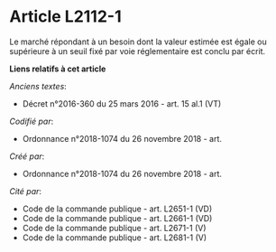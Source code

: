 # Article L2112-1

Le marché répondant à un besoin dont la valeur estimée est égale ou supérieure à un seuil fixé par voie réglementaire est
conclu par écrit.

**Liens relatifs à cet article**

_Anciens textes_:

  - Décret n°2016-360 du 25 mars 2016 - art. 15 al.1 (VT)

_Codifié par_:

  - Ordonnance n°2018-1074 du 26 novembre 2018 - art.

_Créé par_:

  - Ordonnance n°2018-1074 du 26 novembre 2018 - art.

_Cité par_:

  - Code de la commande publique - art. L2651-1 (VD)
  - Code de la commande publique - art. L2661-1 (VD)
  - Code de la commande publique - art. L2671-1 (V)
  - Code de la commande publique - art. L2681-1 (V)
